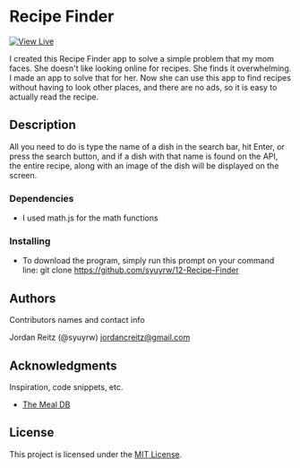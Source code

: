 # Recipe Finder

[![View Live](https://img.shields.io/badge/Live%20Demo-Recipe-Finder-blue?style=for-the-badge)](https://syuyrw.github.io/12-Recipe-Finder/)

I created this Recipe Finder app to solve a simple problem that my mom faces. She doesn't like looking online for recipes. She finds it overwhelming. I made an app to solve that for her. Now she can use this app to find recipes without having to look other places, and there are no ads, so it is easy to actually read the recipe.

## Description

All you need to do is type the name of a dish in the search bar, hit Enter, or press the search button, and if a dish with that name is found on the API, the entire recipe, along with an image of the dish will be displayed on the screen.

### Dependencies

-   I used math.js for the math functions

### Installing

-   To download the program, simply run this prompt on your command line:
    git clone https://github.com/syuyrw/12-Recipe-Finder


## Authors

Contributors names and contact info

Jordan Reitz (@syuyrw) jordancreitz@gmail.com

## Acknowledgments

Inspiration, code snippets, etc.

-   [The Meal DB](https://www.themealdb.com/)

## License

This project is licensed under the [MIT License](LICENSE).
